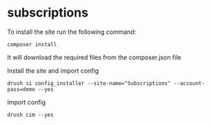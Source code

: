 # subscriptions

To install the site run the following command:
```
composer install
```
It will download the required files from the composer.json file

Install the site and import config
```
drush si config_installer --site-name="Subscriptions" --account-pass=demo --yes
```

Import config
```
drush cim --yes
```
